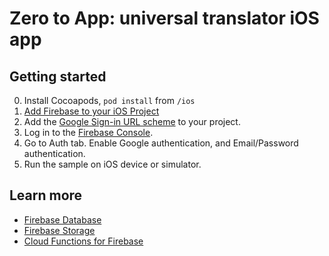 # Zero to App: universal translator iOS app

## Getting started

0. Install Cocoapods, `pod install` from `/ios` 
0. [Add Firebase to your iOS Project](https://firebase.google.com/docs/ios/setup)
0. Add the [Google Sign-in URL scheme](https://developers.google.com/identity/sign-in/ios/start-integrating) to your project.
0. Log in to the [Firebase Console](https://console.firebase.google.com/).
0. Go to Auth tab. Enable Google authentication, and Email/Password authentication.
0. Run the sample on iOS device or simulator.

## Learn more

- [Firebase Database](https://firebase.google.com/docs/database)
- [Firebase Storage](https://firebase.google.com/docs/storage/)
- [Cloud Functions for Firebase](https://firebase.google.com/docs/functions/)